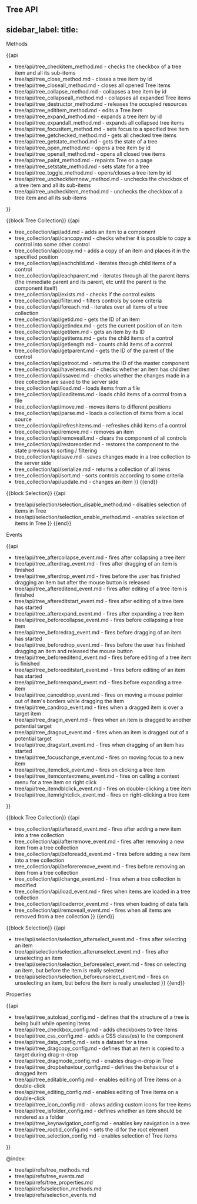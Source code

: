 Tree API
---
sidebar_label: 
title: 
---          
	
<div class='h2'>Methods</div>

{{api

- tree/api/tree_checkitem_method.md - checks the checkbox of a tree item and all its sub-items
- tree/api/tree_close_method.md - closes a tree item by id
- tree/api/tree_closeall_method.md - closes all opened Tree items
- tree/api/tree_collapse_method.md - collapses a tree item by id
- tree/api/tree_collapseall_method.md - collapses all expanded Tree items
- tree/api/tree_destructor_method.md - releases the occupied resources
- tree/api/tree_edititem_method.md - edits a Tree item
- tree/api/tree_expand_method.md - expands a tree item by id
- tree/api/tree_expandall_method.md - expands all collapsed tree items
- tree/api/tree_focusitem_method.md - sets focus to a specified tree item
- tree/api/tree_getchecked_method.md - gets all checked tree items
- tree/api/tree_getstate_method.md - gets the state of a tree
- tree/api/tree_open_method.md - opens a tree item by id
- tree/api/tree_openall_method.md - opens all closed tree items
- tree/api/tree_paint_method.md - repaints Tree on a page
- tree/api/tree_setstate_method.md - sets state for a tree
- tree/api/tree_toggle_method.md - opens/closes a tree item by id
- tree/api/tree_uncheckitemnew_method.md - unchecks the checkbox of a tree item and all its sub-items
- tree/api/tree_uncheckitem_method.md - unchecks the checkbox of a tree item and all its sub-items

}}

{{block Tree Collection}}
{{api
- tree_collection/api/add.md - adds an item to a component
- tree_collection/api/cancopy.md - checks whether it is possible to copy a control into some other control
- tree_collection/api/copy.md - adds a copy of an item and places it in the specified position
- tree_collection/api/eachchild.md - iterates through child items of a control
- tree_collection/api/eachparent.md - iterates through all the parent items (the immediate parent and its parent, etc until the parent is the component itself)
- tree_collection/api/exists.md - checks if the control exists
- tree_collection/api/filter.md - filters controls by some criteria
- tree_collection/api/foreach.md - iterates over all items of a tree collection
- tree_collection/api/getid.md - gets the ID of an item
- tree_collection/api/getindex.md - gets the current position of an item
- tree_collection/api/getitem.md - gets an item by its ID
- tree_collection/api/getitems.md - gets the child items of a control
- tree_collection/api/getlength.md - counts child items of a control
- tree_collection/api/getparent.md - gets the ID of the parent of the control
- tree_collection/api/getroot.md - returns the ID of the master component
- tree_collection/api/haveitems.md - checks whether an item has children
- tree_collection/api/issaved.md - checks whether the changes made in a tree collection are saved to the server side
- tree_collection/api/load.md - loads items from a file
- tree_collection/api/loaditems.md - loads child items of a control from a file
- tree_collection/api/move.md - moves items to different positions
- tree_collection/api/parse.md - loads a collection of items from a local source
- tree_collection/api/refreshitems.md - refreshes child items of a control
- tree_collection/api/remove.md - removes an item
- tree_collection/api/removeall.md - clears the component of all controls
- tree_collection/api/restoreorder.md - restores the component to the state previous to sorting / filtering
- tree_collection/api/save.md - saves changes made in a tree collection to the server side
- tree_collection/api/serialize.md - returns a collection of all items
- tree_collection/api/sort.md - sorts controls according to some criteria
- tree_collection/api/update.md - changes an item
}}
{{end}}

{{block Selection}}
{{api
- tree/api/selection/selection_disable_method.md - disables selection of items in Tree
- tree/api/selection/selection_enable_method.md - enables selection of items in Tree
}}
{{end}}

<div class='h2'>Events</div>

{{api

- tree/api/tree_aftercollapse_event.md - fires after collapsing a tree item
- tree/api/tree_afterdrag_event.md - fires after dragging of an item is finished
- tree/api/tree_afterdrop_event.md - fires before the user has finished dragging an item but after the mouse button is released
- tree/api/tree_aftereditend_event.md - fires after editing of a tree item is finished
- tree/api/tree_aftereditstart_event.md - fires after editing of a tree item has started
- tree/api/tree_afterexpand_event.md - fires after expanding a tree item
- tree/api/tree_beforecollapse_event.md - fires before collapsing a tree item
- tree/api/tree_beforedrag_event.md - fires before dragging of an item has started 
- tree/api/tree_beforedrop_event.md - fires before the user has finished dragging an item and released the mouse button
- tree/api/tree_beforeeditend_event.md - fires before editing of a tree item is finished
- tree/api/tree_beforeeditstart_event.md - fires before editing of an item has started
- tree/api/tree_beforeexpand_event.md - fires before expanding a tree item
- tree/api/tree_canceldrop_event.md - fires on moving a mouse pointer out of item's borders while dragging the item
- tree/api/tree_candrop_event.md - fires when a dragged item is over a target item
- tree/api/tree_dragin_event.md - fires when an item is dragged to another potential target
- tree/api/tree_dragout_event.md - fires when an item is dragged out of a potential target
- tree/api/tree_dragstart_event.md - fires when dragging of an item has started
- tree/api/tree_focuschange_event.md - fires on moving focus to a new item
- tree/api/tree_itemclick_event.md - fires on clicking a tree item
- tree/api/tree_itemcontextmenu_event.md - fires on calling a context menu for a tree item on right click
- tree/api/tree_itemdblclick_event.md - fires on double-clicking a tree item
- tree/api/tree_itemrightclick_event.md - fires on right-clicking a tree item

}}

{{block Tree Collection}}
{{api
- tree_collection/api/afteradd_event.md - fires after adding a new item into a tree collection
- tree_collection/api/afterremove_event.md - fires after removing a new item from a tree collection
- tree_collection/api/beforeadd_event.md - fires before adding a new item into a tree collection
- tree_collection/api/beforeremove_event.md - fires before removing an item from a tree collection
- tree_collection/api/change_event.md - fires when a tree collection is modified
- tree_collection/api/load_event.md - fires when items are loaded in a tree collection
- tree_collection/api/loaderror_event.md - fires when loading of data fails
- tree_collection/api/removeall_event.md - fires when all items are removed from a tree collection
}}
{{end}}

{{block Selection}}
{{api
- tree/api/selection/selection_afterselect_event.md - fires after selecting an item
- tree/api/selection/selection_afterunselect_event.md - fires after unselecting an item
- tree/api/selection/selection_beforeselect_event.md - fires on selecting an item, but before the item is really selected
- tree/api/selection/selection_beforeunselect_event.md - fires on unselecting an item, but before the item is really unselected
}}
{{end}}

<div class='h2'>Properties</div>

{{api

- tree/api/tree_autoload_config.md - defines that the structure of a tree is being built while opening items
- tree/api/tree_checkbox_config.md - adds checkboxes to tree items
- tree/api/tree_css_config.md - adds a CSS class(es) to the component
- tree/api/tree_data_config.md - sets a dataset for a tree
- tree/api/tree_dragcopy_config.md - defines that an item is copied to a target during drag-n-drop
- tree/api/tree_dragmode_config.md - enables drag-n-drop in Tree
- tree/api/tree_dropbehaviour_config.md - defines the behaviour of a dragged item
- tree/api/tree_editable_config.md - enables editing of Tree items on a double-click
- tree/api/tree_editing_config.md - enables editing of Tree items on a double-click
- tree/api/tree_icon_config.md - allows adding custom icons for tree items
- tree/api/tree_isfolder_config.md - defines whether an item should be rendered as a folder
- tree/api/tree_keynavigation_config.md - enables key navigation in a tree
- tree/api/tree_rootid_config.md - sets the id for the root element
- tree/api/tree_selection_config.md - enables selection of Tree items

}}

@index:
- tree/api/refs/tree_methods.md
- tree/api/refs/tree_events.md
- tree/api/refs/tree_properties.md
- tree/api/refs/selection_methods.md
- tree/api/refs/selection_events.md
